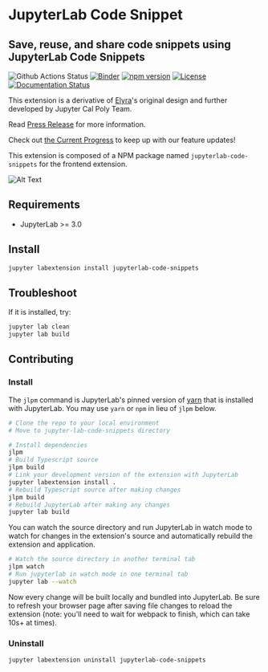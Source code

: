 # JupyterLab Code Snippet

## Save, reuse, and share code snippets using JupyterLab Code Snippets

![Github Actions Status](https://github.com/jupytercalpoly/jupyterlab-code-snippets/workflows/Build/badge.svg) [![Binder](https://mybinder.org/badge_logo.svg)](https://mybinder.org/v2/gh/jupytercalpoly/jupyterlab-code-snippets.git/master?urlpath=lab) [![npm version](https://badge.fury.io/js/jupyterlab-code-snippets.svg)](https://badge.fury.io/js/jupyterlab-code-snippets 'View this project on NPM') [![License](https://img.shields.io/badge/License-Apache%202.0-blue.svg)](https://github.com/jupytercalpoly/jupyterlab-code-snippets/blob/master/LICENSE) [![Documentation Status](https://readthedocs.org/projects/jupyterlab-code-snippets-documentation/badge/?version=latest)](https://jupyterlab-code-snippets-documentation.readthedocs.io/en/latest/?badge=latest)

This extension is a derivative of [Elyra](https://github.com/elyra-ai/elyra)'s original design and further developed by Jupyter Cal Poly Team.

Read [Press Release](./PRESSRELEASE.md) for more information.

Check out [the Current Progress](./PROGRESS.md) to keep up with our feature updates!

This extension is composed of a NPM package named `jupyterlab-code-snippets`
for the frontend extension.

![Alt Text](Design/overview.gif)

## Requirements

- JupyterLab >= 3.0

## Install

```bash
jupyter labextension install jupyterlab-code-snippets
```

## Troubleshoot

If it is installed, try:

```bash
jupyter lab clean
jupyter lab build
```

## Contributing

### Install

The `jlpm` command is JupyterLab's pinned version of
[yarn](https://yarnpkg.com/) that is installed with JupyterLab. You may use
`yarn` or `npm` in lieu of `jlpm` below.

```bash
# Clone the repo to your local environment
# Move to jupyter-lab-code-snippets directory

# Install dependencies
jlpm
# Build Typescript source
jlpm build
# Link your development version of the extension with JupyterLab
jupyter labextension install .
# Rebuild Typescript source after making changes
jlpm build
# Rebuild JupyterLab after making any changes
jupyter lab build
```

You can watch the source directory and run JupyterLab in watch mode to watch for changes in the extension's source and automatically rebuild the extension and application.

```bash
# Watch the source directory in another terminal tab
jlpm watch
# Run jupyterlab in watch mode in one terminal tab
jupyter lab --watch
```

Now every change will be built locally and bundled into JupyterLab. Be sure to refresh your browser page after saving file changes to reload the extension (note: you'll need to wait for webpack to finish, which can take 10s+ at times).

### Uninstall

```bash
jupyter labextension uninstall jupyterlab-code-snippets
```
